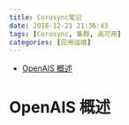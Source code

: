 ```yaml
---
title: Corosync笔记
date: 2018-12-21 21:36:43
tags: [Corosync, 集群, 高可用]
categories: [应用运维]
---
```


- [OpenAIS 概述](#openais-%e6%a6%82%e8%bf%b0)

<!--more-->

# OpenAIS 概述
